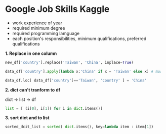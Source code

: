 # Google Job Skills Kaggle

- work experience of year 
- required minimum degree 
- required programming lamguage
- each position's responsibilities, minimum qualifications, preferred qualifications

**1. Replace in one column**

```python
new_df['country'].replace('Taiwan', 'China', inplace=True)
```
```python
data_df['country'].apply(lambda x:'China' if x = 'Taiwan' else x) # must be a full if...else... pattern
```
```python
data_df.loc[ data_df['country']=='Taiwan', 'country' ] = 'China'
```
**2. dict can't tranform to df**

dict -> list -> df

```python
list = [ (i[0], i[1]) for i in dict.items()]
```

**3. sort dict and to list**

```python
sorted_dcit_list = sorted( dict.items(), key=lambda item : item[1])
```

